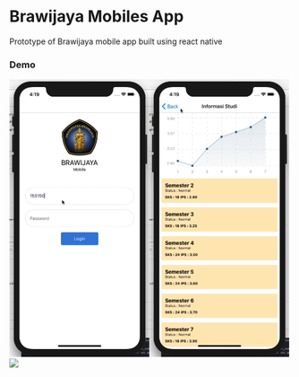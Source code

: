 # Brawijaya Mobiles App

Prototype of Brawijaya mobile app built using react native

### Demo

<img src="https://github.com/ardasatata/UB-Mobile/blob/master/ezgif-4-2dc88461fe8c.gif" width="250"><img src="https://github.com/ardasatata/UB-Mobile/blob/master/ezgif-4-51cf6dd54551.gif" width="250"><img src="https://github.com/ardasatata/UB-Mobile/blob/master/ezgif-4-4a7ea1498f91.gif" width="250">
